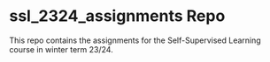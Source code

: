 # ssl_2324_assignments Repo 
This repo contains the assignments for the Self-Supervised Learning course in winter term 23/24.

